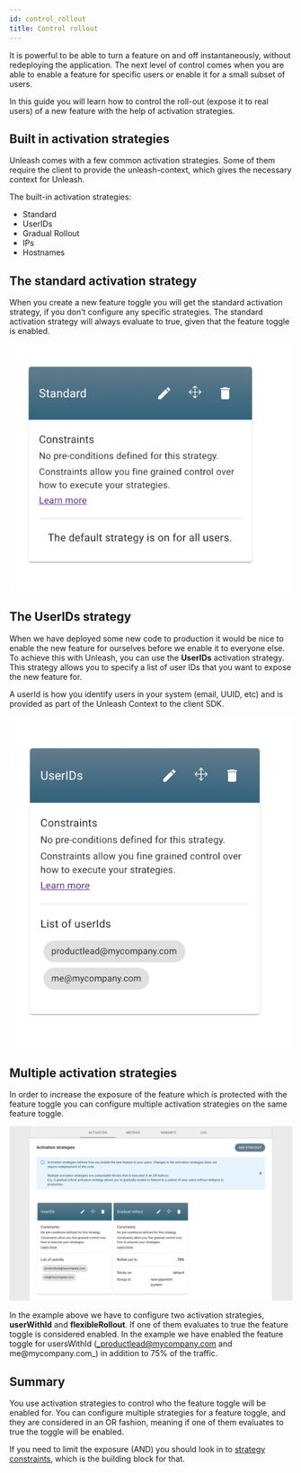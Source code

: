 ```yaml
---
id: control_rollout
title: Control rollout
---
```


It is powerful to be able to turn a feature on and off instantaneously, without redeploying the application. The next level of control comes when you are able to enable a feature for specific users or enable it for a small subset of users.

In this guide you will learn how to control the roll-out (expose it to real users) of a new feature with the help of activation strategies.

## Built in activation strategies

Unleash comes with a few common activation strategies. Some of them require the client to provide the unleash-context, which gives the necessary context for Unleash.

The built-in activation strategies:

- Standard
- UserIDs
- Gradual Rollout
- IPs
- Hostnames

## The standard activation strategy

When you create a new feature toggle you will get the standard activation strategy, if you don’t configure any specific strategies. The standard activation strategy will always evaluate to true, given that the feature toggle is enabled.

![Default activation strategy](../assets/control_rollout_standard_strategy.png)

## The UserIDs strategy

When we have deployed some new code to production it would be nice to enable the new feature for ourselves before we enable it to everyone else. To achieve this with Unleash, you can use the **UserIDs** activation strategy. This strategy allows you to specify a list of user IDs that you want to expose the new feature for.

A userId is how you identify users in your system (email, UUID, etc) and is provided as part of the Unleash Context to the client SDK.

![UserWithId activation strategy](../assets/control_rollout_userid_strategy.png)

## Multiple activation strategies

In order to increase the exposure of the feature which is protected with the feature toggle you can configure multiple activation strategies on the same feature toggle.

![Multiple activation strategy](../assets/control_rollout_multiple_strategies.png)

In the example above we have to configure two activation strategies, **userWithId** and **flexibleRollout**. If one of them evaluates to true the feature toggle is considered enabled. In the example we have enabled the feature toggle for usersWithId (_productlead@mycompany.com and me@mycompany.com_) in addition to 75% of the traffic.

## Summary

You use activation strategies to control who the feature toggle will be enabled for. You can configure multiple strategies for a feature toggle, and they are considered in an OR fashion, meaning if one of them evaluates to true the toggle will be enabled.

If you need to limit the exposure (AND) you should look in to [strategy constraints](strategy_constraints), which is the building block for that.
